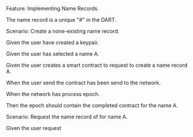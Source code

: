 Feature: Implementing  Name Records.

The name record is a unique "#<name>" in the DART.



Scenario: Create a none-existing name record.

Given the user have created a keypair.

Given the user has selected a name A.

Given the user creates a smart contract to request to create a name record A.

When the user send the contract has been send to the network.

When the network has process epoch.

Then the epoch should contain the completed contract for the name A.



Scenario: Request the name record of for name A.

Given the user request 